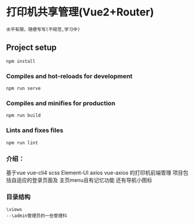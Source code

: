 # 打印机共享管理(Vue2+Router)
``水平有限，随便写写(不规范,学习中)``
## Project setup
```
npm install
```

### Compiles and hot-reloads for development
```
npm run serve
```

### Compiles and minifies for production
```
npm run build
```

### Lints and fixes files
```
npm run lint
```

### 介绍：
基于vue vue-cli4 scss Element-UI axios vue-axios 的打印机前端管理
项目包括自适应的登录页面及 主页menu且有记忆功能 还有导航小图标

### 目录结构
```
\views
--\admin管理员的一些管理科
```
